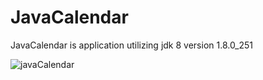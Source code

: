 # JavaCalendar

JavaCalendar is application utilizing jdk 8 version 1.8.0_251

![javaCalendar](https://github.com/MAbdurahman/JavaCalendar/assets/20928980/222ead21-fa7c-477b-be52-ae2476f573d7)
